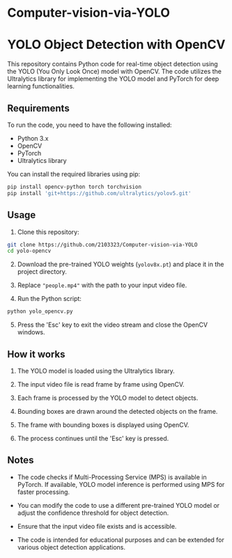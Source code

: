 # Computer-vision-via-YOLO
# YOLO Object Detection with OpenCV

This repository contains Python code for real-time object detection using the YOLO (You Only Look Once) model with OpenCV. The code utilizes the Ultralytics library for implementing the YOLO model and PyTorch for deep learning functionalities.

## Requirements

To run the code, you need to have the following installed:

- Python 3.x
- OpenCV
- PyTorch
- Ultralytics library

You can install the required libraries using pip:

```bash
pip install opencv-python torch torchvision
pip install 'git+https://github.com/ultralytics/yolov5.git'
```

## Usage

1. Clone this repository:

```bash
git clone https://github.com/2103323/Computer-vision-via-YOLO
cd yolo-opencv
```

2. Download the pre-trained YOLO weights (`yolov8x.pt`) and place it in the project directory.

3. Replace `"people.mp4"` with the path to your input video file.

4. Run the Python script:

```bash
python yolo_opencv.py
```

5. Press the 'Esc' key to exit the video stream and close the OpenCV windows.

## How it works

1. The YOLO model is loaded using the Ultralytics library.

2. The input video file is read frame by frame using OpenCV.

3. Each frame is processed by the YOLO model to detect objects.

4. Bounding boxes are drawn around the detected objects on the frame.

5. The frame with bounding boxes is displayed using OpenCV.

6. The process continues until the 'Esc' key is pressed.

## Notes

- The code checks if Multi-Processing Service (MPS) is available in PyTorch. If available, YOLO model inference is performed using MPS for faster processing.

- You can modify the code to use a different pre-trained YOLO model or adjust the confidence threshold for object detection.

- Ensure that the input video file exists and is accessible.

- The code is intended for educational purposes and can be extended for various object detection applications.
